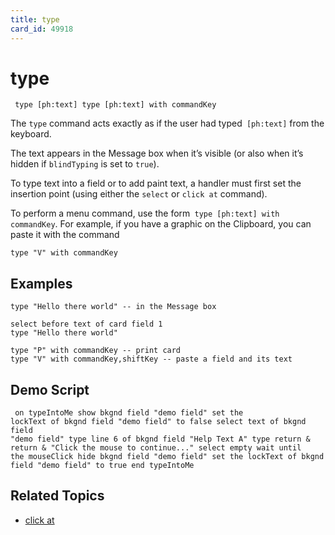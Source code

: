 ```yaml
---
title: type
card_id: 49918
---
```


# type

<code><pre>
type [ph:text]
type [ph:text] with commandKey
</pre></code>

The <code>type</code> command <code></code>acts exactly as if the user had typed<code> [ph:text]</code> from the keyboard.

The text appears in the Message box when it’s visible (or also when it’s hidden if <code>blindTyping</code> is set to <code>true</code>).

To type text into a field or to add paint text, a handler must first set the insertion point (using either the <code>select</code> or <code>click at</code> command).

To perform a menu command, use the form<code> type [ph:text] with commandKey</code>. For example, if you have a graphic on the Clipboard, you can paste it with the command

<code>type "V" with commandKey</code>

## Examples

```
type "Hello there world" -- in the Message box

select before text of card field 1
type "Hello there world"

type "P" with commandKey -- print card  
type "V" with commandKey,shiftKey -- paste a field and its text
```

## Demo Script

<code><pre>
on typeIntoMe
  show bkgnd field "demo field"
  set the lockText of bkgnd field "demo field" to false
  select text of bkgnd field "demo field"
  type line 6 of bkgnd field "Help Text A"
  type return & return & "Click the mouse to continue..."
  select empty
  wait until the mouseClick
  hide bkgnd field "demo field"
  set the lockText of bkgnd field "demo field" to true
end typeIntoMe
</pre></code>

## Related Topics

* [click at](/HyperTalkReference/commands/click-at)

